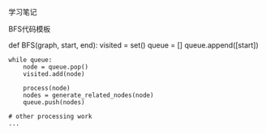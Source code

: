 学习笔记

BFS代码模板

def BFS(graph, start, end):
    visited = set()
	queue = []
	queue.append([start])

	while queue:
		node = queue.pop()
		visited.add(node)

		process(node)
		nodes = generate_related_nodes(node)
		queue.push(nodes)

	# other processing work
	...
	
